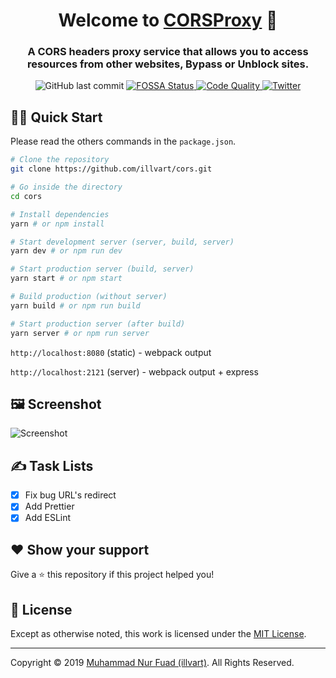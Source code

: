 <h1 align="center">Welcome to <a href="https://github.com/illvart/cors" title="Repository">CORSProxy</a> 👋</h1>
<h3 align="center">A CORS headers proxy service that allows you to access resources from other websites, Bypass or Unblock sites.</h3>
<p align="center">
	<img alt="GitHub last commit" src="https://img.shields.io/github/last-commit/illvart/cors.svg">
	<a href="https://app.fossa.com/projects/git%2Bgithub.com%2Fillvart%2Fcors?ref=badge_shield" title="FOSSA">
    <img alt="FOSSA Status" src="https://app.fossa.com/api/projects/git%2Bgithub.com%2Fillvart%2Fcors.svg?type=shield" />
  </a>
  <a href="https://www.codacy.com/manual/illvart/cors?utm_source=github.com&amp;utm_medium=referral&amp;utm_content=illvart/cors&amp;utm_campaign=Badge_Grade" title="Codacy">
    <img alt="Code Quality" src="https://api.codacy.com/project/badge/Grade/11c9f61a838f468b848adf3a21b38040" />
  </a>
  <a href="https://twitter.com/illvart" title="Follow me on Twitter">
    <img alt="Twitter" src="https://img.shields.io/twitter/follow/illvart.svg?label=follow+illvart" />
  </a>
</p>

## 👨‍💻 Quick Start
Please read the others commands in the ```package.json```.

```sh
# Clone the repository
git clone https://github.com/illvart/cors.git

# Go inside the directory
cd cors

# Install dependencies
yarn # or npm install

# Start development server (server, build, server)
yarn dev # or npm run dev

# Start production server (build, server)
yarn start # or npm start

# Build production (without server)
yarn build # or npm run build

# Start production server (after build)
yarn server # or npm run server
```
```http://localhost:8080``` (static) - webpack output

```http://localhost:2121``` (server) - webpack output + express

## 🖼️ Screenshot

![Screenshot](doc/cors.illvart.com_screenshot.png)

## ✍️ Task Lists

- [x] Fix bug URL's redirect
- [x] Add Prettier
- [x] Add ESLint

## ❤️ Show your support

Give a ⭐️ this repository if this project helped you!

## 📝 License

Except as otherwise noted, this work is licensed under the [MIT License](LICENSE).

---

Copyright © 2019 [Muhammad Nur Fuad (illvart)](https://github.com/illvart). All Rights Reserved.
